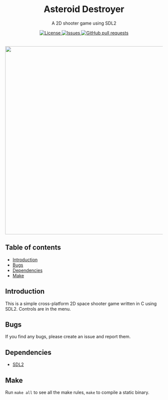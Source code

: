 <p align="center">
	<h1 align="center">Asteroid Destroyer</h2>
	<p align="center">A 2D shooter game using SDL2</p>
</p>
<p align="center">
	<a href="./LICENSE">
		<img alt="License" src="https://img.shields.io/badge/license-GPL-blue?color=7aca00"/>
	</a>
	<a href="https://github.com/LordOfTrident/asteroid-destroyer/issues">
		<img alt="Issues" src="https://img.shields.io/github/issues/LordOfTrident/asteroid-destroyer?color=0088ff"/>
	</a>
	<a href="https://github.com/LordOfTrident/asteroid-destroyer/pulls">
		<img alt="GitHub pull requests" src="https://img.shields.io/github/issues-pr/LordOfTrident/asteroid-destroyer?color=0088ff"/>
	</a>
	<br><br><br>
	<img width="600px" src="res/clip.gif"/>
</p>

## Table of contents
* [Introduction](#introduction)
* [Bugs](#bugs)
* [Dependencies](#dependencies)
* [Make](#make)

## Introduction
This is a simple cross-platform 2D space shooter game written in C using SDL2. Controls are in the
menu.

## Bugs
If you find any bugs, please create an issue and report them.

## Dependencies
- [SDL2](https://www.libsdl.org/)

## Make
Run `make all` to see all the make rules, `make` to compile a static binary.
